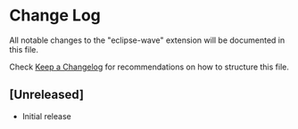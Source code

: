 # Change Log

All notable changes to the "eclipse-wave" extension will be documented in this file.

Check [Keep a Changelog](http://keepachangelog.com/) for recommendations on how to structure this file.

## [Unreleased]

- Initial release
